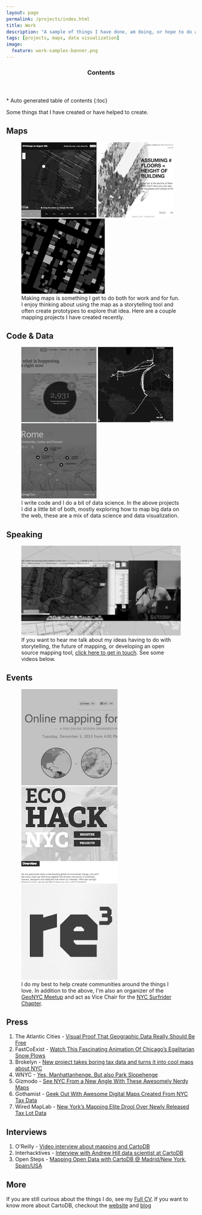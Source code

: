 ```yaml
---
layout: page
permalink: /projects/index.html
title: Work
description: "A sample of things I have done, am doing, or hope to do again :)"
tags: [projects, maps, data visualization]
image:
  feature: work-samples-banner.png
---
```


<section id="table-of-contents" class="toc">
  <header>
    <h3 >Contents</h3>
  </header>
<div id="drawer" markdown="1">
*  Auto generated table of contents
{:toc}
</div>
</section><!-- /#table-of-contents -->

Some things that I have created or have helped to create.

## Maps

<figure class="third">
  <a href="http://nychenge.com/" title="NYCHenge: Interactive map to find beautiful sunsets in New York City"><img src="/images/work-samples/nychenge.png"></a>
  <a title="A digital tour of one of NYC most anticipated open data additions" href="http://andrewxhill.github.io/cartodb-examples/scroll-story/pluto/index.html"><img src="/images/work-samples/plutotour.png"></a>
  <a href="http://andrewxhill.github.io/cartodb-examples/scroll-story/basic/index.html" title="A map story built using historical data from the NYPL"><img src="/images/work-samples/nypl-story.png"></a>
  <figcaption>Making maps is something I get to do both for work and for fun. I enjoy thinking about using the map as a storytelling tool and often create prototypes to explore that idea. Here are a couple mapping projects I have created recently.</figcaption>
</figure>

## Code & Data

<figure class="third">
  <a href="http://www.vizzuality.com/projects/gfwprototype" title="Global Forest Watch"><img src="/images/work-samples/gfw.png"></a>
  <a href="http://cartodb.github.io/torque/" title="Prototype development of the Torque library"><img src="/images/work-samples/torque-lib.png"></a>
  <a title="Nokia HERE: Living Cities" href="http://here.com/livingcities/"><img src="/images/work-samples/livingcities.png"></a>
  <figcaption>I write code and I do a bit of data science. In the above projects I did a little bit of both, mostly exploring how to map big data on the web, these are a mix of data science and data visualization.</figcaption>
</figure>

## Speaking

<figure>
  <a href="http://vimeopro.com/openstreetmapus/state-of-the-map-us-2013/video/68096664" title="Andrew Hill talks about the development of NYC Henge on CartoDB"><img src="/images/work-samples/speaking.png"></a>
  <figcaption>If you want to hear me talk about my ideas having to do with storytelling, the future of mapping, or developing an open source mapping tool, <a href="mailto:andrewxhill@gmail.com">click here to get in touch</a>. See some videos below.</figcaption>
</figure>

## Events

<figure class="third">
  <a href="http://mapacademy.org" title="A free online course to teach people how to create beautiful maps with data"><img src="/images/work-samples/map-academy.png"></a>
  <a href="http://ecohack.org" title="EcoHack: A hackathon for the environment"><img src="/images/work-samples/ecohack.png"></a>
  <a href="http://re3storyhack.org" title="Re3 Storyhack: A hackathon for storytellers with a conscience"><img src="/images/work-samples/re3.png"></a>
  <figcaption>I do my best to help create communities around the things I love. In addition to the above, I'm also an organizer of the <a href="http://www.meetup.com/geonyc/">GeoNYC Meetup</a> and act as Vice Chair for the <a href="http://nyc.surfrider.org/">NYC Surfrider Chapter</a>.</figcaption>
</figure>


## Press

1. The Atlantic Cities - [Visual Proof That Geographic Data Really Should Be Free](http://www.theatlanticcities.com/technology/2013/08/visual-proof-geographic-data-really-should-be-free/6529/)
1. FastCoExist - [Watch This Fascinating Animation Of Chicago’s Egalitarian Snow Plows](http://www.fastcoexist.com/3023269/watch-this-fascinating-animation-of-chicagos-egalitarian-snow-plows) 
1. Brokelyn - [New project takes boring tax data and turns it into cool maps about NYC](http://brokelyn.com/new-project-takes-boring-tax-data-and-turns-it-into-cool-maps-about-nyc/) 
1. WNYC - [Yes, Manhattanhenge. But also Park Slopehenge](http://www.wnyc.org/story/306427-yes-manhattanhenge-also-park-slopehenge/) 
1. Gizmodo - [See NYC From a New Angle With These Awesomely Nerdy Maps](http://gizmodo.com/see-nyc-from-a-new-angle-with-these-awesomely-nerdy-map-1093545954) 
1. Gothamist - [Geek Out With Awesome Digital Maps Created From NYC Tax Data](http://gothamist.com/2013/08/10/geek_out_with_awesome_digital_maps.php) 
1. Wired MapLab - [New York’s Mapping Elite Drool Over Newly Released Tax Lot Data](http://www.wired.com/wiredscience/2013/08/nyc-pluto-data-map-party/) 

## Interviews

1. O'Reilly - [Video interview about mapping and CartoDB ](https://www.youtube.com/watch?v=utKTsMVAWPs&list=PL055Epbe6d5Y8_iZPo7pH3hOnAtchMCJt&index=54)
1. Interhacktives - [Interview with Andrew Hill data scientist at CartoDB](http://www.interhacktives.com/2014/01/17/interview-with-andrew-hill-of-cartodb/)
1. Open Steps - [Mapping Open Data with CartoDB @ Madrid/New York, Spain/USA](http://www.open-steps.org/mapping-open-data-with-cartodb-madridnew-york-spainusa/) 

## More

If you are still curious about the things I do, see my [Full CV](https://dl.dropboxusercontent.com/u/1307405/curriculum%20vitae.pdf). If you want to know more about CartoDB, checkout the [website](https://cartodb.com/) and [blog](http://blog.cartodb.com/)





